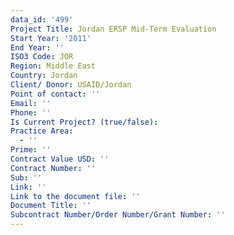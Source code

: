 ```yaml
---
data_id: '499'
Project Title: Jordan ERSP Mid-Term Evaluation
Start Year: '2011'
End Year: ''
ISO3 Code: JOR
Region: Middle East
Country: Jordan
Client/ Donor: USAID/Jordan
Point of contact: ''
Email: ''
Phone: ''
Is Current Project? (true/false): 
Practice Area:
  - ''
Prime: ''
Contract Value USD: ''
Contract Number: ''
Sub: ''
Link: ''
Link to the document file: ''
Document Title: ''
Subcontract Number/Order Number/Grant Number: ''
---
```


